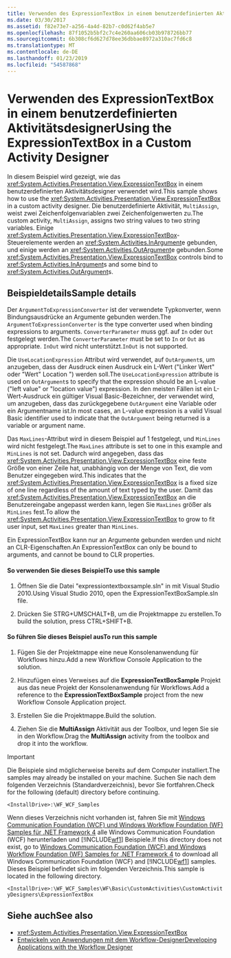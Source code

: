 ```yaml
---
title: Verwenden des ExpressionTextBox in einem benutzerdefinierten Aktivitätsdesigner
ms.date: 03/30/2017
ms.assetid: f82e73e7-a256-4a4d-82b7-c0d62f4ab5e7
ms.openlocfilehash: 87f1052b5bf2c7c4e260aa606cb03b978726bb77
ms.sourcegitcommit: 6b308cf6d627d78ee36dbbae8972a310ac7fd6c8
ms.translationtype: MT
ms.contentlocale: de-DE
ms.lasthandoff: 01/23/2019
ms.locfileid: "54587868"
---
```

# <a name="using-the-expressiontextbox-in-a-custom-activity-designer"></a><span data-ttu-id="db397-102">Verwenden des ExpressionTextBox in einem benutzerdefinierten Aktivitätsdesigner</span><span class="sxs-lookup"><span data-stu-id="db397-102">Using the ExpressionTextBox in a Custom Activity Designer</span></span>
<span data-ttu-id="db397-103">In diesem Beispiel wird gezeigt, wie das <xref:System.Activities.Presentation.View.ExpressionTextBox> in einem benutzerdefinierten Aktivitätsdesigner verwendet wird.</span><span class="sxs-lookup"><span data-stu-id="db397-103">This sample shows how to use the <xref:System.Activities.Presentation.View.ExpressionTextBox> in a custom activity designer.</span></span> <span data-ttu-id="db397-104">Die benutzerdefinierte Aktivität, `MultiAssign`, weist zwei Zeichenfolgenvariablen zwei Zeichenfolgenwerten zu.</span><span class="sxs-lookup"><span data-stu-id="db397-104">The custom activity, `MultiAssign`, assigns two string values to two string variables.</span></span> <span data-ttu-id="db397-105">Einige <xref:System.Activities.Presentation.View.ExpressionTextBox>-Steuerelemente werden an <xref:System.Activities.InArgument>e gebunden, und einige werden an <xref:System.Activities.OutArgument>e gebunden.</span><span class="sxs-lookup"><span data-stu-id="db397-105">Some <xref:System.Activities.Presentation.View.ExpressionTextBox> controls bind to <xref:System.Activities.InArgument>s and some bind to <xref:System.Activities.OutArgument>s.</span></span>

## <a name="sample-details"></a><span data-ttu-id="db397-106">Beispieldetails</span><span class="sxs-lookup"><span data-stu-id="db397-106">Sample details</span></span>
 <span data-ttu-id="db397-107">Der `ArgumentToExpressionConverter` ist der verwendete Typkonverter, wenn Bindungsausdrücke an Argumente gebunden werden.</span><span class="sxs-lookup"><span data-stu-id="db397-107">The `ArgumentToExpressionConverter` is the type converter used when binding expressions to arguments.</span></span> <span data-ttu-id="db397-108">`ConverterParameter` muss ggf. auf `In` oder `Out` festgelegt werden.</span><span class="sxs-lookup"><span data-stu-id="db397-108">The `ConverterParameter` must be set to `In` or `Out` as appropriate.</span></span> <span data-ttu-id="db397-109">`InOut` wird nicht unterstützt.</span><span class="sxs-lookup"><span data-stu-id="db397-109">`InOut` is not supported.</span></span>

 <span data-ttu-id="db397-110">Die `UseLocationExpression` Attribut wird verwendet, auf `OutArgument`s, um anzugeben, dass der Ausdruck einen Ausdruck ein L-Wert ("Linker Wert" oder "Wert" Location ") werden soll.</span><span class="sxs-lookup"><span data-stu-id="db397-110">The `UseLocationExpression` attribute is used on `OutArgument`s to specify that the expression should be an L-value ("left value" or "location value") expression.</span></span> <span data-ttu-id="db397-111">In den meisten Fällen ist ein L-Wert-Ausdruck ein gültiger Visual Basic-Bezeichner, der verwendet wird, um anzugeben, dass das zurückgegebene `OutArgument` eine Variable oder ein Argumentname ist.</span><span class="sxs-lookup"><span data-stu-id="db397-111">In most cases, an L-value expression is a valid Visual Basic identifier used to indicate that the `OutArgument` being returned is a variable or argument name.</span></span>

 <span data-ttu-id="db397-112">Das `MaxLines`-Attribut wird in diesem Beispiel auf 1 festgelegt, und `MinLines` wird nicht festgelegt.</span><span class="sxs-lookup"><span data-stu-id="db397-112">The `MaxLines` attribute is set to one in this example and `MinLines` is not set.</span></span> <span data-ttu-id="db397-113">Dadurch wird angegeben, dass das <xref:System.Activities.Presentation.View.ExpressionTextBox> eine feste Größe von einer Zeile hat, unabhängig von der Menge von Text, die vom Benutzer eingegeben wird.</span><span class="sxs-lookup"><span data-stu-id="db397-113">This indicates that the <xref:System.Activities.Presentation.View.ExpressionTextBox> is a fixed size of one line regardless of the amount of text typed by the user.</span></span> <span data-ttu-id="db397-114">Damit das <xref:System.Activities.Presentation.View.ExpressionTextBox> an die Benutzereingabe angepasst werden kann, legen Sie `MaxLines` größer als `MinLines` fest.</span><span class="sxs-lookup"><span data-stu-id="db397-114">To allow the <xref:System.Activities.Presentation.View.ExpressionTextBox> to grow to fit user input, set `MaxLines` greater than `MinLines`.</span></span>

 <span data-ttu-id="db397-115">Ein ExpressionTextBox kann nur an Argumente gebunden werden und nicht an CLR-Eigenschaften.</span><span class="sxs-lookup"><span data-stu-id="db397-115">An ExpressionTextBox can only be bound to arguments, and cannot be bound to CLR properties.</span></span>

#### <a name="to-use-this-sample"></a><span data-ttu-id="db397-116">So verwenden Sie dieses Beispiel</span><span class="sxs-lookup"><span data-stu-id="db397-116">To use this sample</span></span>

1.  <span data-ttu-id="db397-117">Öffnen Sie die Datei "expressiontextboxsample.sln" in mit Visual Studio 2010.</span><span class="sxs-lookup"><span data-stu-id="db397-117">Using Visual Studio 2010, open the ExpressionTextBoxSample.sln file.</span></span>

2.  <span data-ttu-id="db397-118">Drücken Sie STRG+UMSCHALT+B, um die Projektmappe zu erstellen.</span><span class="sxs-lookup"><span data-stu-id="db397-118">To build the solution, press CTRL+SHIFT+B.</span></span>

#### <a name="to-run-this-sample"></a><span data-ttu-id="db397-119">So führen Sie dieses Beispiel aus</span><span class="sxs-lookup"><span data-stu-id="db397-119">To run this sample</span></span>

1.  <span data-ttu-id="db397-120">Fügen Sie der Projektmappe eine neue Konsolenanwendung für Workflows hinzu.</span><span class="sxs-lookup"><span data-stu-id="db397-120">Add a new Workflow Console Application to the solution.</span></span>

2.  <span data-ttu-id="db397-121">Hinzufügen eines Verweises auf die **ExpressionTextBoxSample** Projekt aus das neue Projekt der Konsolenanwendung für Workflows.</span><span class="sxs-lookup"><span data-stu-id="db397-121">Add a reference to the **ExpressionTextBoxSample** project from the new Workflow Console Application project.</span></span>

3.  <span data-ttu-id="db397-122">Erstellen Sie die Projektmappe.</span><span class="sxs-lookup"><span data-stu-id="db397-122">Build the solution.</span></span>

4.  <span data-ttu-id="db397-123">Ziehen Sie die **MultiAssign** Aktivität aus der Toolbox, und legen Sie sie in den Workflow.</span><span class="sxs-lookup"><span data-stu-id="db397-123">Drag the **MultiAssign** activity from the toolbox and drop it into the workflow.</span></span>

> [!IMPORTANT]
>  <span data-ttu-id="db397-124">Die Beispiele sind möglicherweise bereits auf dem Computer installiert.</span><span class="sxs-lookup"><span data-stu-id="db397-124">The samples may already be installed on your machine.</span></span> <span data-ttu-id="db397-125">Suchen Sie nach dem folgenden Verzeichnis (Standardverzeichnis), bevor Sie fortfahren.</span><span class="sxs-lookup"><span data-stu-id="db397-125">Check for the following (default) directory before continuing.</span></span>  
>   
>  `<InstallDrive>:\WF_WCF_Samples`  
>   
>  <span data-ttu-id="db397-126">Wenn dieses Verzeichnis nicht vorhanden ist, fahren Sie mit [Windows Communication Foundation (WCF) und Windows Workflow Foundation (WF) Samples für .NET Framework 4](https://go.microsoft.com/fwlink/?LinkId=150780) alle Windows Communication Foundation (WCF) herunterladen und [!INCLUDE[wf1](../../../../includes/wf1-md.md)] Beispiele.</span><span class="sxs-lookup"><span data-stu-id="db397-126">If this directory does not exist, go to [Windows Communication Foundation (WCF) and Windows Workflow Foundation (WF) Samples for .NET Framework 4](https://go.microsoft.com/fwlink/?LinkId=150780) to download all Windows Communication Foundation (WCF) and [!INCLUDE[wf1](../../../../includes/wf1-md.md)] samples.</span></span> <span data-ttu-id="db397-127">Dieses Beispiel befindet sich im folgenden Verzeichnis.</span><span class="sxs-lookup"><span data-stu-id="db397-127">This sample is located in the following directory.</span></span>  
>   
>  `<InstallDrive>:\WF_WCF_Samples\WF\Basic\CustomActivities\CustomActivityDesigners\ExpressionTextBox`  
  
## <a name="see-also"></a><span data-ttu-id="db397-128">Siehe auch</span><span class="sxs-lookup"><span data-stu-id="db397-128">See also</span></span>
- <xref:System.Activities.Presentation.View.ExpressionTextBox>
- [<span data-ttu-id="db397-129">Entwickeln von Anwendungen mit dem Workflow-Designer</span><span class="sxs-lookup"><span data-stu-id="db397-129">Developing Applications with the Workflow Designer</span></span>](/visualstudio/workflow-designer/developing-applications-with-the-workflow-designer)
